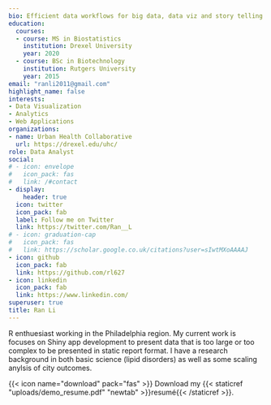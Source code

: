 ```yaml
---
bio: Efficient data workflows for big data, data viz and story telling.
education:
  courses:
  - course: MS in Biostatistics
    institution: Drexel University
    year: 2020
  - course: BSc in Biotechnology
    institution: Rutgers University
    year: 2015
email: "ranli2011@gmail.com"
highlight_name: false
interests:
- Data Visualization
- Analytics
- Web Applications
organizations:
- name: Urban Health Collaborative
  url: https://drexel.edu/uhc/
role: Data Analyst
social:
# - icon: envelope
#   icon_pack: fas
#   link: /#contact
- display:
    header: true
  icon: twitter
  icon_pack: fab
  label: Follow me on Twitter
  link: https://twitter.com/Ran__L
# - icon: graduation-cap
#   icon_pack: fas
#   link: https://scholar.google.co.uk/citations?user=sIwtMXoAAAAJ
- icon: github
  icon_pack: fab
  link: https://github.com/rl627
- icon: linkedin
  icon_pack: fab
  link: https://www.linkedin.com/
superuser: true
title: Ran Li
---
```


R enthuesiast working in the Philadelphia region. My current work is focuses on Shiny app development to present data that is too large or too complex to be presented in static report format. I have a research background in both basic science (lipid disorders) as well as some scaling anylsis of city outcomes.

{{< icon name="download" pack="fas" >}} Download my {{< staticref "uploads/demo_resume.pdf" "newtab" >}}resumé{{< /staticref >}}.
